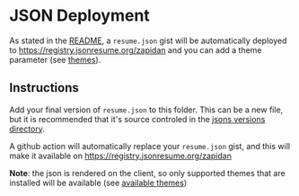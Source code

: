 # JSON Deployment
As stated in the [README](../../README.md), a `resume.json` gist will be automatically deployed to https://registry.jsonresume.org/zapidan and you can add a theme parameter (see [themes](../../themes.md)).

## Instructions
Add your final version of `resume.json` to this folder. This can be a new file, but it is recommended that it's source controled in the [jsons versions directory](../../jsons).

A github action will automatically replace your `resume.json` gist, and this will make it available on https://registry.jsonresume.org/zapidan

**Note**: the json is rendered on the client, so only supported themes that are installed will be available (see [available themes](https://registry.jsonresume.org/themes))